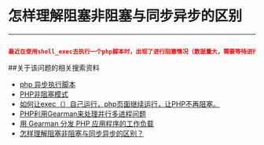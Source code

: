 # 怎样理解阻塞非阻塞与同步异步的区别

---
```json

最近在使用shell_exec去执行一个php脚本时，出现了进行阻塞情况（数据量大，需要等待进行执行结果，时间耗费太长）。于是找了搜索该问题的解决方法

```

##关于该问题的相关搜索资料

+ [php 异步执行脚本](http://www.netingcn.com/tag/php%E9%9D%9E%E9%98%BB%E5%A1%9E%E6%89%A7%E8%A1%8C)
+ [PHP非阻塞模式](http://www.4wei.cn/archives/1002336)
+ [如何让exec（）自己运行，php页面继续运行，让PHP不再阻塞。](http://ju.outofmemory.cn/entry/104016)
+ [PHP利用Gearman来处理并行多进程问题](http://www.yuansir-web.com/2013/11/25/php%E5%88%A9%E7%94%A8gearman%E6%9D%A5%E5%A4%84%E7%90%86%E5%B9%B6%E8%A1%8C%E5%A4%9A%E8%BF%9B%E7%A8%8B%E9%97%AE%E9%A2%98/)
+ [用 Gearman 分发 PHP 应用程序的工作负载](http://www.ibm.com/developerworks/cn/opensource/os-php-gearman/)
+ [怎样理解阻塞非阻塞与同步异步的区别？](http://www.zhihu.com/question/19732473)
